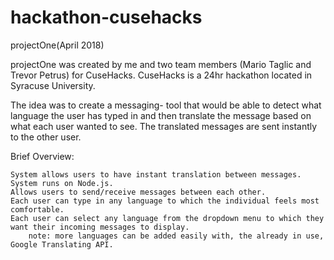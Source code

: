 # hackathon-cusehacks
projectOne(April 2018)

projectOne was created by me and two team members (Mario Taglic and Trevor Petrus) for CuseHacks. CuseHacks is a 24hr hackathon located in Syracuse University.

The idea was to create a messaging- tool that would be able to detect what language the user has typed in and then translate the message based on what each user wanted to see. The translated messages are sent instantly to the other user.

Brief Overview:

	System allows users to have instant translation between messages.
	System runs on Node.js.
	Allows users to send/receive messages between each other.
  	Each user can type in any language to which the individual feels most comfortable.
	Each user can select any language from the dropdown menu to which they want their incoming messages to display.
    	note: more languages can be added easily with, the already in use, Google Translating API.
